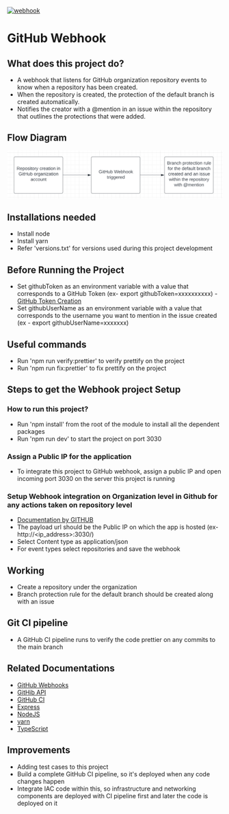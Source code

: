 [![webhook](https://github.com/WebhookSupport/webhook/actions/workflows/workflow.yml/badge.svg)](https://github.com/WebhookSupport/webhook/actions/workflows/workflow.yml)

# GitHub Webhook

## What does this project do?

- A webhook that listens for GitHub organization repository events to know when a repository has been created.
- When the repository is created, the protection of the default branch is created automatically.
- Notifies the creator with a @mention in an issue within the repository that outlines the protections that were added.

## Flow Diagram

![Flow Diagram](assets/flowDiagram.png)

## Installations needed

- Install node
- Install yarn
- Refer 'versions.txt' for versions used during this project development

## Before Running the Project

- Set githubToken as an environment variable with a value that corresponds to a GitHub Token (ex- export githubToken=xxxxxxxxxx) - [GitHub Token Creation](https://docs.github.com/en/authentication/keeping-your-account-and-data-secure/creating-a-personal-access-token)
- Set githubUserName as an environment variable with a value that corresponds to the username you want to mention in the issue created (ex - export githubUserName=xxxxxxx)

## Useful commands

- Run 'npm run verify:prettier' to verify prettify on the project
- Run 'npm run fix:prettier' to fix prettify on the project

## Steps to get the Webhook project Setup

### How to run this project?

- Run 'npm install' from the root of the module to install all the dependent packages
- Run 'npm run dev' to start the project on port 3030

### Assign a Public IP for the application

- To integrate this project to GitHub webhook, assign a public IP and open incoming port 3030 on the server this project is running

### Setup Webhook integration on Organization level in Github for any actions taken on repository level

- [Documentation by GITHUB](https://docs.github.com/en/developers/webhooks-and-events/webhooks/creating-webhooks)
- The payload url should be the Public IP on which the app is hosted (ex- http://<ip_address>:3030/)
- Select Content type as application/json
- For event types select repositories and save the webhook

## Working

- Create a repository under the organization
- Branch protection rule for the default branch should be created along with an issue

## Git CI pipeline

- A GitHub CI pipeline runs to verify the code prettier on any commits to the main branch

## Related Documentations

- [GitHub Webhooks](https://docs.github.com/en/developers/webhooks-and-events/webhooks/about-webhooks)
- [GitHib API](https://docs.github.com/en/rest)
- [GitHub CI](https://docs.github.com/en/actions)
- [Express](https://expressjs.com/)
- [NodeJS](https://nodejs.org/en/)
- [yarn](https://yarnpkg.com/)
- [TypeScript](https://www.typescriptlang.org/)

## Improvements  

- Adding test cases to this project
- Build a complete GitHub CI pipeline, so it's deployed when any code changes happen
- Integrate IAC code within this, so infrastructure and networking components are deployed with CI pipeline first and later the code is deployed on it
